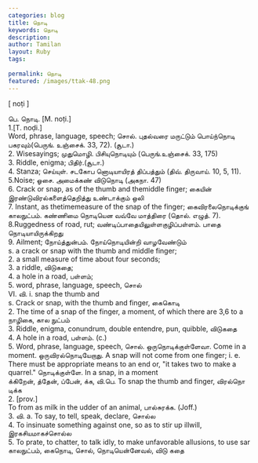 ```yaml
---
categories: blog
title: நொடி
keywords: நொடி
description: 
author: Tamilan
layout: Ruby
tags: 
 
permalink: நொடி
featured: /images/ttak-48.png
---
```

  
[ noṭi ]  
  
பெ. நொடி. [M. noṭi.]  
1.[T. noḍi.]  
Word, phrase, language, speech; சொல். புதல்வரை மருட்டும் பொய்ந்நொடி பகரவும்(பெருங். உஞ்சைக். 33, 72). (சூடா.)  
2. Wisesayings; முதுமொழி. பிசியுநொடியும் (பெருங்.உஞ்சைக். 33, 175)  
3. Riddle, enigma; பிதிர்.(சூடா.)  
4. Stanza; செய்யுள். சடகோப னொடியாயிரத் திப்பத்தும் (திவ். திருவாய். 10, 5, 11). 5.Noise; ஓசை. அமைக்கண் விடுநொடி (அகநா. 47)  
6. Crack or snap, as of the thumb and themiddle finger; கையின் இரண்டுவிரல்களைத்தெறித்து உண்டாக்கும் ஒலி  
7. Instant, as thetimemeasure of the snap of the finger; கைவிரலைநொடிக்குங் காலநுட்பம். கண்ணிமை நொடியென வவ்வே மாத்திரை (தொல். எழுத். 7). 8.Ruggedness of road, rut; வண்டிப்பாதையிலுள்ளகுழிப்பள்ளம். பாதை நொடியாயிருக்கிறது  
9. Ailment; நோய்த்துன்பம். நோய்நொடியின்றி வாழவேண்டும்  
s. a crack or snap with the thumb and middle finger;  
2. a small measure of time about four seconds;  
3. a riddle, விடுகதை;  
4. a hole in a road, பள்ளம்;  
5. word, phrase, language, speech, சொல்  
VI. வி. i. snap the thumb and  
s. Crack or snap, with the thumb and finger, கைகொடி  
2. The time of a snap of the finger, a moment, of which there are 3,6 to a நாழிகை, கால நுட்பம்  
3. Riddle, enigma, conundrum, double entendre, pun, quibble, விடுகதை  
4. A hole in a road, பள்ளம். (c.)  
5. Word, phrase, language, speech, சொல். ஒருநொடிக்குள்ளேவா. Come in a moment. ஒருவிரல்நொடியேறாது. A snap will not come from one finger; i. e. There must be appropriate means to an end or, "it takes two to make a quarrel." நொடிக்குள்ளே. In a snap, in a moment  
க்கிறேன், த்தேன், ப்பேன், க்க, வி.பெ. To snap the thumb and finger, விரல்நொ டிக்க  
2. [prov.]  
To from as milk in the udder of an animal, பால்சுரக்க. (Joff.)  
3. வி. a. To say, to tell, speak, declare, சொல்ல  
4. To insinuate something against one, so as to stir up illwill, இரகசியமாகச்சொல்ல  
5. To prate, to chatter, to talk idly, to make unfavorable allusions, to use sar  
காலநுட்பம், கைநொடி, சொல், நொடியென்னேவல், விடு கதை